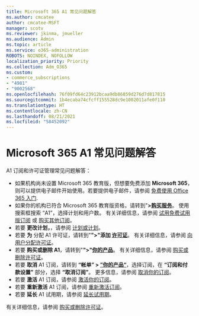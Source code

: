 ```yaml
---
title: Microsoft 365 A1 常见问题解答
ms.author: cmcatee
author: cmcatee-MSFT
manager: scotv
ms.reviewer: jkinma, jmueller
ms.audience: Admin
ms.topic: article
ms.service: o365-administration
ROBOTS: NOINDEX, NOFOLLOW
localization_priority: Priority
ms.collection: Adm_O365
ms.custom:
- commerce_subscriptions
- "4981"
- "9002568"
ms.openlocfilehash: 76f09fd64c23912bcaa9db86859d276d7d817815
ms.sourcegitcommit: 1b4ecaba74cfcff155528dc9e1002011afe0f110
ms.translationtype: HT
ms.contentlocale: zh-CN
ms.lasthandoff: 08/21/2021
ms.locfileid: "58452092"
---
```

# <a name="microsoft-365-a1-faq"></a>Microsoft 365 A1 常见问题解答

A1 订阅和许可证管理常见问题解答：

- 如果机构尚未设置 Microsoft 365 教育版，但想要免费添加 **Microsoft 365**，则可以提供电子邮件开始使用。若要提供电子邮件，请参阅 [免费使用 Office 365 入门](https://www.microsoft.com/education/products/office).  
- 如果你的机构已符合 Microsoft 365 教育版资格，请转到"**>[购买服务](https://go.microsoft.com/fwlink/p/?linkid=868433)**。 使用搜索框搜索 “A1”，选择计划和用户数。 有关详细信息，请参阅 [试用免费试用版订阅](https://docs.microsoft.com/microsoft-365/commerce/try-or-buy-microsoft-365#try-a-free-trial-subscription) 或 [购买其他订阅](https://docs.microsoft.com/microsoft-365/commerce/try-or-buy-microsoft-365#buy-a-different-subscription)。
- 若要 **更改计划，**，请参阅 [计划或计划](https://docs.microsoft.com/microsoft-365/commerce/subscriptions/upgrade-to-different-plan)。
- 若要 **为** 分配 A1 许可证，请转到"**">"添加 [许可证](https://go.microsoft.com/fwlink/p/?linkid=842264)**。 有关详细信息，请参阅 [向用户分配许可证](https://docs.microsoft.com/microsoft-365/admin/manage/assign-licenses-to-users)。
- 若要 **购买或删除 A1**，请转到"**">"[你的产品](https://go.microsoft.com/fwlink/p/?linkid=842054)**。 有关详细信息，请参阅 [购买或删除许可证](https://docs.microsoft.com/microsoft-365/commerce/licenses/buy-licenses#buy-or-remove-licenses-for-your-business-subscription)。
- 若要 **取消** A1 订阅，请转到 **“帐单” > [”你的产品“](https://go.microsoft.com/fwlink/p/?linkid=842054)**，选择订阅，在 **“订阅和付款设置”** 部分，选择 **“取消订阅”**。 更多信息，请参阅 [取消你的订阅](https://docs.microsoft.com/microsoft-365/commerce/subscriptions/cancel-your-subscription)。
- 若要 **激活** A1 订阅，请参阅 [激活你的订阅](https://docs.microsoft.com/alchemyinsights/activate-your-office-365-subscription)。
- 若要 **重新激活** A1 订阅，请参阅 [重新激活订阅](https://docs.microsoft.com/alchemyinsights/reactivate-your-subscription)。
- 若要 **延长** A1 试用期，请参阅 [延长试用期](https://docs.microsoft.com/microsoft-365/commerce/extend-your-trial)。

有关详细信息，请参阅 [购买或删除许可证](https://docs.microsoft.com/microsoft-365/commerce/licenses/buy-licenses)。